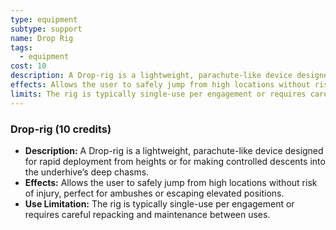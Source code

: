 ```yaml
---
type: equipment
subtype: support
name: Drop Rig
tags:
  - equipment
cost: 10
description: A Drop-rig is a lightweight, parachute-like device designed for rapid deployment from heights or for making controlled descents into the underhive’s deep chasms.
effects: Allows the user to safely jump from high locations without risk of injury, perfect for ambushes or escaping elevated positions.
limits: The rig is typically single-use per engagement or requires careful repacking and maintenance between uses.
---
```

### Drop-rig (10 credits)

- **Description:** A Drop-rig is a lightweight, parachute-like device designed for rapid deployment from heights or for making controlled descents into the underhive’s deep chasms.
- **Effects:** Allows the user to safely jump from high locations without risk of injury, perfect for ambushes or escaping elevated positions.
- **Use Limitation:** The rig is typically single-use per engagement or requires careful repacking and maintenance between uses.